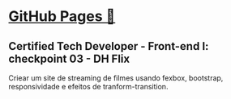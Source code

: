 # [GitHub Pages 🔗](https://fmtoniolo.github.io/ctd-frontend01-checkpoint03/)
## Certified Tech Developer - Front-end I: checkpoint 03 - DH Flix

Criear um site de streaming de filmes usando fexbox, bootstrap, responsividade e efeitos de tranform-transition.
